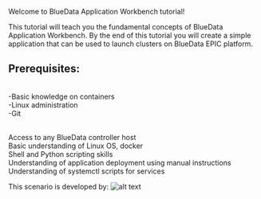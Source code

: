 Welcome to BlueData Application Workbench tutorial!

This tutorial will teach you the fundamental concepts of BlueData Application Workbench. By the end of this tutorial you will create a simple application that can be used to launch clusters on BlueData EPIC platform.

## Prerequisites:
<br>-Basic knowledge on containers
<br>-Linux administration
<br>-Git

<br>Access to any BlueData controller host
<br>Basic understanding of Linux OS, docker
<br>Shell and Python scripting skills
<br>Understanding of application deployment using manual instructions
<br>Understanding of systemctl scripts for services

This scenario is developed by:
![alt text](https://theme.zdassets.com/theme_assets/893901/efec4daa46587b7cd2570cb01596b53d4863cdb1.jpg)

